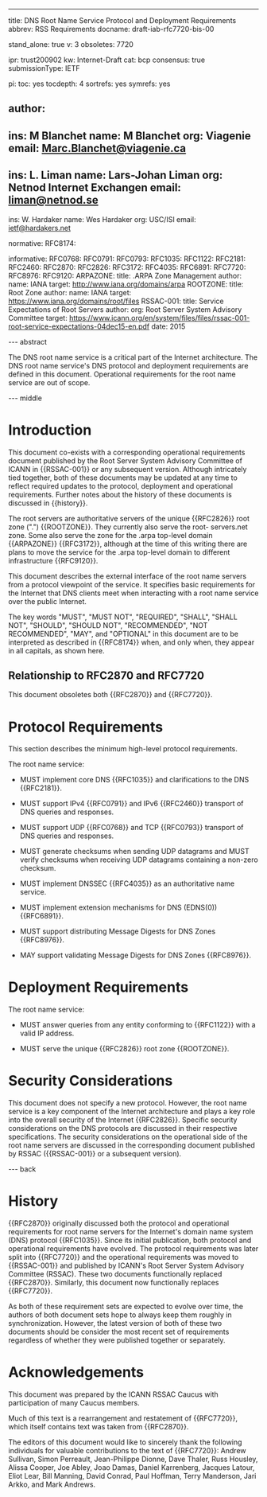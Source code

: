 ---
title: DNS Root Name Service Protocol and Deployment Requirements
abbrev: RSS Requirements
docname: draft-iab-rfc7720-bis-00

stand_alone: true
v: 3
obsoletes: 7720

ipr: trust200902
kw: Internet-Draft
cat: bcp
consensus: true
submissionType: IETF

pi:
  toc: yes
  tocdepth: 4
  sortrefs: yes
  symrefs: yes

author:
 -
   ins: M Blanchet
   name: M Blanchet
   org: Viagenie
   email: Marc.Blanchet@viagenie.ca
 - 
   ins: L. Liman
   name: Lars-Johan Liman
   org: Netnod Internet Exchangen
   email: liman@netnod.se
 -
   ins: W. Hardaker
   name: Wes Hardaker
   org: USC/ISI
   email: ietf@hardakers.net

normative:
  RFC8174:
  
informative:
  RFC0768:
  RFC0791:
  RFC0793:
  RFC1035:
  RFC1122:
  RFC2181:
  RFC2460:
  RFC2870:
  RFC2826:
  RFC3172:
  RFC4035:
  RFC6891:
  RFC7720:
  RFC8976:
  RFC9120:
  ARPAZONE:
    title: .ARPA Zone Management
    author:
      name: IANA
    target: http://www.iana.org/domains/arpa
  ROOTZONE:
    title: Root Zone
    author:
      name: IANA
    target: https://www.iana.org/domains/root/files
  RSSAC-001:
    title: Service Expectations of Root Servers
    author:
      org: Root Server System Advisory Committee
    target: https://www.icann.org/en/system/files/files/rssac-001-root-service-expectations-04dec15-en.pdf
    date: 2015

--- abstract

The DNS root name service is a critical part of the Internet architecture.
The DNS root name service's DNS protocol and deployment requirements are defined in this document.
Operational requirements for the root name service are out of scope.

--- middle

# Introduction

This document co-exists with a corresponding operational requirements
document published by the Root Server System Advisory Committee of
ICANN in {{RSSAC-001}} or any subsequent version.  Although intricately
tied together, both of these documents may be updated at any time to
reflect required updates to the protocol, deployment and operational
requirements.  Further notes about the history of these documents is
discussed in {{history}}.


The root servers are authoritative servers of the unique {{RFC2826}}
root zone (".") {{ROOTZONE}}.  They currently also serve the root-
servers.net zone.  Some also serve the zone for the .arpa top-level
domain {{ARPAZONE}} {{RFC3172}}, although at the time of this writing
there are plans to move the service for the .arpa top-level domain to
different infrastructure {{RFC9120}}.

This document describes the external interface of the root name
servers from a protocol viewpoint of the service.  It specifies basic
requirements for the Internet that DNS clients meet when interacting
with a root name service over the public Internet.

The key words "MUST", "MUST NOT", "REQUIRED", "SHALL", "SHALL NOT",
"SHOULD", "SHOULD NOT", "RECOMMENDED", "NOT RECOMMENDED", "MAY",
and "OPTIONAL" in this document are to be interpreted as described in
{{RFC8174}} when, and only when, they appear in all capitals, as shown here.


## Relationship to RFC2870 and RFC7720

This document obsoletes both {{RFC2870}} and {{RFC7720}}.

# Protocol Requirements

This section describes the minimum high-level protocol requirements.

The root name service:

- MUST implement core DNS {{RFC1035}} and clarifications to the DNS
{{RFC2181}}.

- MUST support IPv4 {{RFC0791}} and IPv6 {{RFC2460}} transport of DNS
queries and responses.

- MUST support UDP {{RFC0768}} and TCP {{RFC0793}} transport of DNS
queries and responses.

- MUST generate checksums when sending UDP datagrams and MUST verify
checksums when receiving UDP datagrams containing a non-zero
checksum.

- MUST implement DNSSEC {{RFC4035}} as an authoritative name service.

- MUST implement extension mechanisms for DNS (EDNS(0)) {{RFC6891}}.

- MUST support distributing Message Digests for DNS Zones {{RFC8976}}.

- MAY support validating Message Digests for DNS Zones {{RFC8976}}.

# Deployment Requirements

The root name service:

- MUST answer queries from any entity conforming to {{RFC1122}} with a
valid IP address.

- MUST serve the unique {{RFC2826}} root zone {{ROOTZONE}}.

# Security Considerations

This document does not specify a new protocol.  However, the root
name service is a key component of the Internet architecture and plays
a key role into the overall security of the Internet {{RFC2826}}.
Specific security considerations on the DNS protocols are discussed
in their respective specifications.  The security considerations on
the operational side of the root name servers are discussed in
the corresponding document published by RSSAC ({{RSSAC-001}} or a
subsequent version).

--- back

# History

{{RFC2870}} originally discussed both the protocol and operational
requirements for root name servers for the Internet's domain name
system (DNS) protocol {{RFC1035}}.  Since its initial publication,
both protocol and operational requirements have evolved.  The protocol
requirements was later split into {{RFC7720}} and the operational
requirements was moved to {{RSSAC-001}} and published by ICANN's Root
Server System Advisory Committee (RSSAC).  These two documents
functionally replaced {{RFC2870}}.  Similarly, this document now
functionally replaces {{RFC7720}}.

As both of these requirement sets are expected to evolve over time,
the authors of both document sets hope to always keep them roughly in
synchronization.  However, the latest version of both of these two
documents should be consider the most recent set of requirements
regardless of whether they were published together or separately.


# Acknowledgements

This document was prepared by the ICANN RSSAC Caucus with participation of many Caucus members.

Much of this text is a rearrangement and restatement of {{RFC7720}},
which itself contains text was taken from {{RFC2870}}.

The editors of this document would like to sincerely thank the following individuals for valuable
contributions to the text of {{RFC7720}}:
Andrew Sullivan, Simon Perreault, Jean-Philippe Dionne, Dave Thaler, Russ Housley,
Alissa Cooper, Joe Abley, Joao Damas, Daniel Karrenberg, Jacques Latour, Eliot Lear,
Bill Manning, David Conrad, Paul Hoffman, Terry Manderson, Jari Arkko, and Mark
Andrews.

